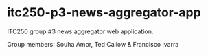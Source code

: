 # itc250-p3-news-aggregator-app
ITC250 group #3 news aggregator web application.

Group members: Souha Amor, Ted Callow & Francisco Ivarra
